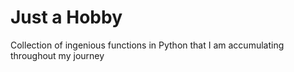# Just a Hobby

Collection of ingenious functions in Python that I am accumulating throughout my journey


